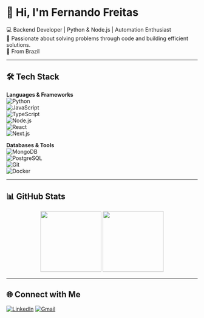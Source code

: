 # 👋 Hi, I'm Fernando Freitas  

💻 Backend Developer | Python & Node.js | Automation Enthusiast  
🚀 Passionate about solving problems through code and building efficient solutions.  
📍 From Brazil  

---

## 🛠️ Tech Stack

**Languages & Frameworks**  
![Python](https://img.shields.io/badge/Python-3776AB?style=for-the-badge&logo=python&logoColor=white)  
![JavaScript](https://img.shields.io/badge/JavaScript-F7DF1E?style=for-the-badge&logo=javascript&logoColor=black)  
![TypeScript](https://img.shields.io/badge/TypeScript-3178C6?style=for-the-badge&logo=typescript&logoColor=white)  
![Node.js](https://img.shields.io/badge/Node.js-43853D?style=for-the-badge&logo=node.js&logoColor=white)  
![React](https://img.shields.io/badge/React-20232A?style=for-the-badge&logo=react&logoColor=61DAFB)  
![Next.js](https://img.shields.io/badge/Next.js-000000?style=for-the-badge&logo=next.js&logoColor=white)  

**Databases & Tools**  
![MongoDB](https://img.shields.io/badge/MongoDB-4EA94B?style=for-the-badge&logo=mongodb&logoColor=white)  
![PostgreSQL](https://img.shields.io/badge/PostgreSQL-316192?style=for-the-badge&logo=postgresql&logoColor=white)  
![Git](https://img.shields.io/badge/Git-F05032?style=for-the-badge&logo=git&logoColor=white)  
![Docker](https://img.shields.io/badge/Docker-2496ED?style=for-the-badge&logo=docker&logoColor=white)  

---




## 📊 GitHub Stats
<p align="center"> <img src="https://github-readme-stats.vercel.app/api?username=Nando-Alves&show_icons=true&theme=radical" height="160"/> <img src="https://github-readme-stats.vercel.app/api/top-langs/?username=Nando-Alves&layout=compact&theme=radical" height="160"/> </p>


---

## 🌐 Connect with Me

[![LinkedIn](https://img.shields.io/badge/LinkedIn-0A66C2?style=for-the-badge&logo=linkedin&logoColor=white)]([https://linkedin.com/in/seu-perfil](https://www.linkedin.com/in/fernando-freitasalves/?locale=pt_BR))  
[![Gmail](https://img.shields.io/badge/Email-D14836?style=for-the-badge&logo=gmail&logoColor=white)](mailto:fernandosawyer@gmail.com)  



